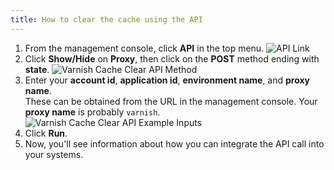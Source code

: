```yaml
---
title: How to clear the cache using the API
---
```


1. From the management console, click **API** in the top menu.
![API Link](/docs/images/screenshots/menu/highlight-api-option.png?height=80px)
1. Click **Show/Hide** on **Proxy**, then click on the **POST** method ending with **state**.
![Varnish Cache  Clear API Method](/docs/images/screenshots/swagger-ui/highlight-varnish-cache-clear-api-operation.png?height=80px)
1. Enter your **account id**, **application id**, **environment name**, and **proxy name**.<br/>These can be obtained from the URL in the management console. Your **proxy name** is probably `varnish`.
![Varnish Cache  Clear API Example Inputs](/docs/images/screenshots/swagger-ui/example-varnish-cache-clear-api-inputs.png?height=80px)
1. Click **Run**.
1. Now, you'll see information about how you can integrate the API call into your systems.